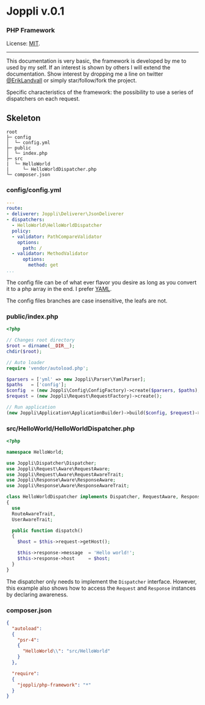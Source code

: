 #   Joppli  v.0.1

### PHP Framework

License: [MIT](https://opensource.org/licenses/MIT).

---

This documentation is very basic, the framework is developed by me to used by my self. If an interest is shown by others I will extend the documentation. Show interest by dropping me a line on twitter [@ErikLandvall](https://twitter.com/ErikLandvall) or simply star/follow/fork the project.

Specific characteristics of the framework: the possibility to use a series of dispatchers on each request.


## Skeleton

```
root
├─ config
│  └─ config.yml
├─ public
│  └─ index.php
├─ src
|  └─ HelloWorld
|     └─ HelloWorldDispatcher.php
└─ composer.json
```

### config/config.yml

```yaml
---
route:
- deliverer: Joppli\Deliverer\JsonDeliverer
- dispatchers:
  - HelloWorld\HelloWorldDispatcher
  policy:
  - validator: PathCompareValidator
    options:
      path: /
  - validator: MethodValidator
      options:
        method: get
...
```

The config file can be of what ever flavor you desire as long as you convert it to a php array in the end. I prefer [YAML](http://yaml.org/).

The config files branches are case insensitive, the leafs are not.

### public/index.php

```php
<?php

// Changes root directory
$root = dirname(__DIR__);
chdir($root);

// Auto loader
require 'vendor/autoload.php';

$parsers = ['yml' => new Joppli\Parser\YamlParser];
$paths   = ['config'];
$config  = (new Joppli\Config\ConfigFactory)->create($parsers, $paths);
$request = (new Joppli\Request\RequestFactory)->create();

// Run application
(new Joppli\Application\ApplicationBuilder)->build($config, $request)->run();
```

### src/HelloWorld/HelloWorldDispatcher.php

```php
<?php

namespace HelloWorld;

use Joppli\Dispatcher\Dispatcher;
use Joppli\Request\Aware\RequestAware;
use Joppli\Request\Aware\RequestAwareTrait;
use Joppli\Response\Aware\ResponseAware;
use Joppli\Response\Aware\ResponseAwareTrait;

class HelloWorldDispatcher implements Dispatcher, RequestAware, ResponseAware
{
  use
  RouteAwareTrait,
  UserAwareTrait;

  public function dispatch()
  {
    $host = $this->request->getHost();

    $this->response->message  = 'Hello world!';
    $this->response->host     = $host;
  }
}
```

The dispatcher only needs to implement the `Dispatcher` interface. However, this example also shows how to access the `Request` and `Response` instances by declaring awareness.

### composer.json

```json
{
  "autoload":
  {
    "psr-4":
    {
      "HelloWorld\\": "src/HelloWorld"
    }
  },

  "require":
  {
    "joppli/php-framework": "*"
  }
}
```
